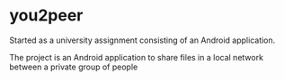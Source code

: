 you2peer
========

Started as a university assignment consisting of an Android application.

The project is an Android application to share files in a local network between a private group of people
